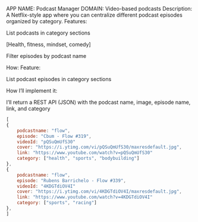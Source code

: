 APP NAME: Podcast Manager
DOMAIN: Video-based podcasts
Description: A Netflix-style app where you can centralize different podcast episodes organized by category.
Features:

List podcasts in category sections

[Health, fitness, mindset, comedy]

Filter episodes by podcast name

How:
Feature:

List podcast episodes in category sections

How I’ll implement it:

I’ll return a REST API (JSON) with the podcast name, image, episode name, link, and category
```js
[
{
    podcastname: "flow",
    episode: "Cbum - Flow #319",
    videoId: "pQSuQmUfS30"
    cover: "https://i.ytimg.com/vi/pQSuQmUfS30/maxresdefault.jpg",
    link: "https://www.youtube.com/watch?v=pQSuQmUfS30"
    category: ["health", "sports", "bodybuilding"]
},
{
    podcastname: "flow",
    episode: "Rubens Barrichelo - Flow #339",
    videoId: "4KDGTdiOV4I"
    cover: "https://i.ytimg.com/vi/4KDGTdiOV4I/maxresdefault.jpg",
    link: "https://www.youtube.com/watch?v=4KDGTdiOV4I"
    category: ["sports", "racing"]
},
]
```


